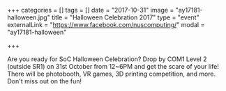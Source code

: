 +++
categories = []
tags = []
date = "2017-10-31"
image = "ay17181-halloween.jpg"
title = "Halloween Celebration 2017"
type = "event"
externalLink = "https://www.facebook.com/nuscomputing/"
modal = "ay17181-halloween"

+++

Are you ready for SoC Halloween Celebration? Drop by COM1 Level 2 (outside SR1) on 31st October from 12~6PM and get the scare of your life! There will be photobooth, VR games, 3D printing competition, and more. Don't miss out on the fun!
